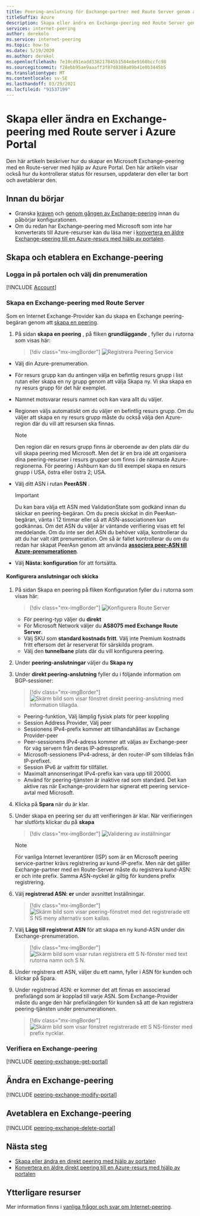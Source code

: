 ```yaml
---
title: Peering-anslutning för Exchange-partner med Route Server genom att använda portalen
titleSuffix: Azure
description: Skapa eller ändra en Exchange-peering med Route Server genom att använda Azure Portal
services: internet-peering
author: derekolo
ms.service: internet-peering
ms.topic: how-to
ms.date: 5/19/2020
ms.author: derekol
ms.openlocfilehash: 7e10cd91eadd338217845b1504e8e9160bccfc98
ms.sourcegitcommit: f28ebb95ae9aaaff3f87d8388a09b41e0b3445b5
ms.translationtype: MT
ms.contentlocale: sv-SE
ms.lasthandoff: 03/29/2021
ms.locfileid: "91537199"
---
```

# <a name="create-or-modify-an-exchange-peering-with-route-server-in-azure-portal"></a>Skapa eller ändra en Exchange-peering med Route server i Azure Portal

Den här artikeln beskriver hur du skapar en Microsoft Exchange-peering med en Route-server med hjälp av Azure Portal. Den här artikeln visar också hur du kontrollerar status för resursen, uppdaterar den eller tar bort och avetablerar den.


## <a name="before-you-begin"></a>Innan du börjar
* Granska [kraven](prerequisites.md) och [genom gången av Exchange-peering](walkthrough-exchange-all.md) innan du påbörjar konfigurationen.
* Om du redan har Exchange-peering med Microsoft som inte har konverterats till Azure-resurser kan du läsa mer i [konvertera en äldre Exchange-peering till en Azure-resurs med hjälp av portalen](howto-legacy-exchange-portal.md).

## <a name="create-and-provision-an-exchange-peering"></a>Skapa och etablera en Exchange-peering

### <a name="sign-in-to-the-portal-and-select-your-subscription"></a>Logga in på portalen och välj din prenumeration
[!INCLUDE [Account](./includes/account-portal.md)]

### <a name="create-an-exchange-peering-with-route-server"></a><a name=create></a>Skapa en Exchange-peering med Route Server


Som en Internet Exchange-Provider kan du skapa en Exchange peering-begäran genom att [skapa en peering]( https://go.microsoft.com/fwlink/?linkid=2129593).

1. På sidan **skapa en peering** , på fliken **grundläggande** , fyller du i rutorna som visas här:

    > [!div class="mx-imgBorder"] 
    > ![Registrera Peering Service](./media/setup-basics-tab.png)

* Välj din Azure-prenumeration.

* För resurs grupp kan du antingen välja en befintlig resurs grupp i list rutan eller skapa en ny grupp genom att välja Skapa ny. Vi ska skapa en ny resurs grupp för det här exemplet.

* Namnet motsvarar resurs namnet och kan vara allt du väljer.

* Regionen väljs automatiskt om du väljer en befintlig resurs grupp. Om du väljer att skapa en ny resurs grupp måste du också välja den Azure-region där du vill att resursen ska finnas.

    >[!NOTE]
    >Den region där en resurs grupp finns är oberoende av den plats där du vill skapa peering med Microsoft. Men det är en bra idé att organisera dina peering-resurser i resurs grupper som finns i de närmaste Azure-regionerna. För peering i Ashburn kan du till exempel skapa en resurs grupp i USA, östra eller östra 2; USA.

* Välj ditt ASN i rutan **PeerASN** .

    >[!IMPORTANT] 
    >Du kan bara välja ett ASN med ValidationState som godkänd innan du skickar en peering-begäran. Om du precis skickat in din PeerAsn-begäran, vänta i 12 timmar eller så att ASN-associationen kan godkännas. Om det ASN du väljer är väntande verifiering visas ett fel meddelande. Om du inte ser det ASN du behöver välja, kontrollerar du att du har valt rätt prenumeration. Om så är fallet kontrollerar du om du redan har skapat PeerAsn genom att använda **[associera peer-ASN till Azure-prenumerationen](https://go.microsoft.com/fwlink/?linkid=2129592)**.

* Välj **Nästa: konfiguration** för att fortsätta.

#### <a name="configure-connections-and-submit"></a>Konfigurera anslutningar och skicka

1. På sidan Skapa en peering på fliken Konfiguration fyller du i rutorna som visas här:

    > [!div class="mx-imgBorder"]
    > ![Konfigurera Route Server](./media/setup-exchange-conf-tab-routeserver.png)
 
    * För peering-typ väljer du **direkt**
    * För Microsoft Network väljer du **AS8075 med Exchange Route Server**. 
    * Välj SKU som **standard kostnads fritt**. Välj inte Premium kostnads fritt eftersom det är reserverat för särskilda program.
    * Välj den **tunnelbane** plats där du vill konfigurera peering.

1. Under **peering-anslutningar** väljer du **Skapa ny**

1.  Under **direkt peering-anslutning** fyller du i följande information om BGP-sessioner:

    > [!div class="mx-imgBorder"]
    > ![Skärm bild som visar fönstret direkt peering-anslutning med information tillagda.](./media/setup-exchange-conf-tab-direct-route.png)


     * Peering-funktion, Välj lämplig fysisk plats för peer koppling
     * Session Address Provider, Välj peer
     * Sessionens IPv4-prefix kommer att tillhandahållas av Exchange Provider-peer
     * Peer-sessionens IPv4-adress kommer att väljas av Exchange-peer för väg servern från deras IP-adressprefix.
     * Microsoft-sessionens IPv4-adress, är den router-IP som tilldelas från IP-prefixet.
     * Session IPv6 är valfritt för tillfället.
     * Maximalt annonseringat IPv4-prefix kan vara upp till 20000. 
     * Använd för peering-tjänsten är inaktive rad som standard. Det kan aktive ras när Exchange-providern har signerat ett peering service-avtal med Microsoft.

1. Klicka på **Spara** när du är klar. 

1. Under skapa en peering ser du att verifieringen är klar. När verifieringen har slutförts klickar du på **skapa**

    > [!div class="mx-imgBorder"]
    > ![Validering av inställningar](./media/setup-exchange-conf-tab-validation.png)

    >[!NOTE]
    >För vanliga Internet leverantörer (ISP) som är en Microsoft peering service-partner krävs registrering av kund-IP-prefix. Men när det gäller Exchange-partner med en Route-Server måste du registrera kund-ASN: er och inte prefix. Samma ASN-nyckel är giltig för kundens prefix registrering.

1. Välj **registrerad ASN: er** under avsnittet Inställningar.

    > [!div class="mx-imgBorder"]
    > ![Skärm bild som visar peering-fönstret med det registrerade ett S NS meny alternativ som kallas.](./media/setup-exchange-registered-asn.png)

1. Välj **Lägg till registrerat ASN** för att skapa en ny kund-ASN under din Exchange-prenumeration.

    > [!div class="mx-imgBorder"]
    > ![Skärm bild som visar rutan registrera ett S N-fönster med text rutorna namn och S N.](./media/setup-exchange-register-new-asn.png)

1. Under registrera ett ASN, väljer du ett namn, fyller i ASN för kunden och klickar på Spara.

1. Under registrerad ASN: er kommer det att finnas en associerad prefixlängd som är kopplad till varje ASN. Som Exchange-Provider måste du ange den här prefixlängden för kunden så att de kan registrera peering-tjänsten under prenumerationen.

    > [!div class="mx-imgBorder"]
    > ![Skärm bild som visar fönstret registrerade ett S NS-fönster med prefix nycklar.](./media/setup-exchange-register-asn-prefixkey.png)




### <a name="verify-an-exchange-peering"></a><a name=get></a>Verifiera en Exchange-peering
[!INCLUDE [peering-exchange-get-portal](./includes/exchange-portal-get.md)]

## <a name="modify-an-exchange-peering"></a><a name="modify"></a>Ändra en Exchange-peering
[!INCLUDE [peering-exchange-modify-portal](./includes/exchange-portal-modify.md)]

## <a name="deprovision-an-exchange-peering"></a><a name="delete"></a>Avetablera en Exchange-peering
[!INCLUDE [peering-exchange-delete-portal](./includes/delete.md)]

## <a name="next-steps"></a>Nästa steg

* [Skapa eller ändra en direkt peering med hjälp av portalen](howto-direct-portal.md)
* [Konvertera en äldre direkt peering till en Azure-resurs med hjälp av portalen](howto-legacy-direct-portal.md)

## <a name="additional-resources"></a>Ytterligare resurser

Mer information finns i [vanliga frågor och svar om Internet-peering](faqs.md).
